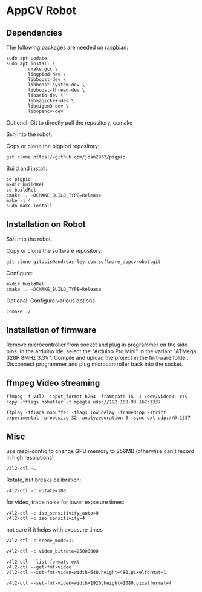 # AppCV Robot

## Dependencies

The following packages are needed on raspbian:

    sudo apt update
    sudo apt install \
            cmake gcc \
            libgpiod-dev \
            libboost-dev \
            libboost-system-dev \
            libboost-thread-dev \
            libasio-dev \
            libmagick++-dev \
            libeigen3-dev \
            libopencv-dev

Optional: Git to directly pull the repository, ccmake

Ssh into the robot. 

Copy or clone the pigpiod repository:

    git clone https://github.com/joan2937/pigpio 
    
Build and install:

    cd pigpio
    mkdir buildRel
    cd buildRel
    cmake .. -DCMAKE_BUILD_TYPE=Release
    make -j 4
    sudo make install

## Installation on Robot

Ssh into the robot. 

Copy or clone the software repository:

    git clone gitosis@andreas-ley.com:software_appcvrobot.git

Configure:

    mkdir buildRel
    cmake .. -DCMAKE_BUILD_TYPE=Release

Optional: Configure various options

    ccmake ./


## Installation of firmware

Remove microcontroller from socket and plug in programmer on the side pins.
In the arduino ide, select the "Arduino Pro Mini" in the variant "ATMega 328P 8MHz 3.3V".
Compile and upload the project in the firmware folder.
Disconnect programmer and plug microcontroller back into the socket.


## ffmpeg Video streaming

    ffmpeg -f v4l2 -input_format h264 -framerate 15 -i /dev/video0 -c:v copy -fflags nobuffer -f mpegts udp://192.168.93.167:1337

    ffplay -fflags nobuffer -flags low_delay -framedrop -strict experimental -probesize 32 -analyzeduration 0 -sync ext udp://@:1337


## Misc

use raspi-config to change GPU memory to 256MB (otherwise can't record in high resolutions)

    v4l2-ctl -L

Rotate, but breaks calibration:

    v4l2-ctl -c rotate=180

for video, trade noise for lower exposure times:

    v4l2-ctl -c iso_sensitivity_auto=0
    v4l2-ctl -c iso_sensitivity=4

not sure if it helps with exposure times

    v4l2-ctl -c scene_mode=11 
    
    v4l2-ctl -c video_bitrate=25000000
    
    v4l2-ctl --list-formats-ext
    v4l2-ctl --get-fmt-video
    v4l2-ctl --set-fmt-video=width=640,height=480,pixelformat=1

    v4l2-ctl --set-fmt-video=width=1920,height=1080,pixelformat=4


